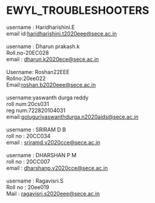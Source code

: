 # EWYL_TROUBLESHOOTERS
username : Haridharishini.E<br>
email id:haridharishini.t2020eee@sece.ac.in<br><br>
username : Dharun prakash.k<br>
Roll.no-20EC028 <br>
email : dharun.k2020ece@sece.ac.in<br><br>
Username: Roshan22EEE<br>
Rollno:20ee022<br>
Email:roshan.b2020eee@sece.ac.in<br><br>
username:yaswanth durga reddy<br> 
roll num:20cs031<br>
reg num:722820104031<br>
email:goluguriyaswanthdurga.n2020aids@sece.ac.in <br><br>
username : SRIRAM D B <br>
roll no : 20CC034 <br>
email : sriramd.v2020cce@sece.ac.in <br><br>
username : DHARSHAN  P M <br>
roll no : 20CC007 <br>
email : dharshanp.v2020cce@sece.ac.in <br><br>
username : Ragavisri.S<br>
Roll no : 20ee019<br>
Mail : ragavisri.s2020eee@sece.ac.in<br>